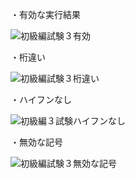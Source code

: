 
・有効な実行結果

![初級編試験３有効](https://github.com/user-attachments/assets/88fa577f-de8a-4868-ad99-5448038da881)


・桁違い

![初級編試験３桁違い](https://github.com/user-attachments/assets/7ace37c5-00df-4408-88a1-ffd6f5a10913)


・ハイフンなし

![初級編３試験ハイフンなし](https://github.com/user-attachments/assets/fc963b05-f44e-43ec-9d4d-4bf038650c38)


・無効な記号

![初級編試験３無効な記号](https://github.com/user-attachments/assets/c72c239c-7cdd-47ce-a88b-33f851c24daa)
